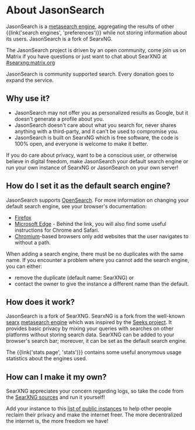 # About JasonSearch

JasonSearch is a [metasearch engine], aggregating the results of other
{{link('search engines', 'preferences')}} while not storing information about
its users. JasonSearch is a fork of SearxNG.

The JasonSearch project is driven by an open community, come join us on Matrix if
you have questions or just want to chat about SearXNG at [#searxng:matrix.org]

JasonSearch is community supported search. Every donation goes to expand the service.

## Why use it?

- JasonSearch may not offer you as personalized results as Google, but it doesn't
  generate a profile about you.
- JasonSearch doesn't care about what you search for, never shares anything with a
  third-party, and it can't be used to compromise you.
- JasonSearch is built on SearxNG which is free software, the code is 100% open, and everyone is welcome to
  make it better.

If you do care about privacy, want to be a conscious user, or otherwise believe
in digital freedom, make JasonSearch your default search engine or run your own instance of SearxNG or JasonSearch on your
own server!

## How do I set it as the default search engine?

JasonSearch supports [OpenSearch].  For more information on changing your default
search engine, see your browser's documentation:

- [Firefox]
- [Microsoft Edge] - Behind the link, you will also find some useful instructions
  for Chrome and Safari.
- [Chromium]-based browsers only add websites that the user navigates to without
  a path.

When adding a search engine, there must be no duplicates with the same name.  If
you encounter a problem where you cannot add the search engine, you can either:

- remove the duplicate (default name: SearXNG) or
- contact the owner to give the instance a different name than the default.

## How does it work?

JasonSearch is a fork of SearXNG. SearxNG is a fork from the well-known [searx] [metasearch engine] which was
inspired by the [Seeks project].  It provides basic privacy by mixing your
queries with searches on other platforms without storing search data.  SearXNG
can be added to your browser's search bar; moreover, it can be set as the
default search engine.

The {{link('stats page', 'stats')}} contains some useful anonymous usage
statistics about the engines used.

## How can I make it my own?

SearXNG appreciates your concern regarding logs, so take the code from the
[SearXNG sources] and run it yourself!

Add your instance to this [list of public
instances]({{get_setting('brand.public_instances')}}) to help other people
reclaim their privacy and make the internet freer.  The more decentralized the
internet is, the more freedom we have!


[SearXNG sources]: {{GIT_URL}}
[#searxng:matrix.org]: https://matrix.to/#/#searxng:matrix.org
[SearXNG docs]: {{get_setting('brand.docs_url')}}
[searx]: https://github.com/searx/searx
[metasearch engine]: https://en.wikipedia.org/wiki/Metasearch_engine
[Weblate]: https://translate.codeberg.org/projects/searxng/
[Seeks project]: https://beniz.github.io/seeks/
[OpenSearch]: https://github.com/dewitt/opensearch/blob/master/opensearch-1-1-draft-6.md
[Firefox]: https://support.mozilla.org/en-US/kb/add-or-remove-search-engine-firefox
[Microsoft Edge]: https://support.microsoft.com/en-us/help/4028574/microsoft-edge-change-the-default-search-engine
[Chromium]: https://www.chromium.org/tab-to-search
